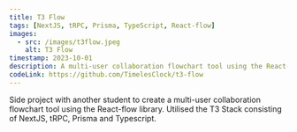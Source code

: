 ```yaml
---
title: T3 Flow
tags: [NextJS, tRPC, Prisma, TypeScript, React-flow]
images:
  - src: /images/t3flow.jpeg
    alt: T3 Flow
timestamp: 2023-10-01
description: A multi-user collaboration flowchart tool using the React-flow library.
codeLink: https://github.com/TimelesClock/t3-flow
---
```


Side project with another student to create a multi-user collaboration flowchart tool using the React-flow library. Utilised the T3 Stack consisting of NextJS, tRPC, Prisma and Typescript.